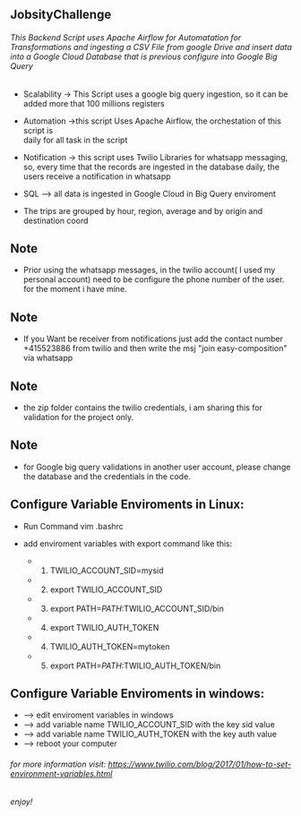 ## JobsityChallenge

###### This Backend Script uses Apache Airflow for Automatation for Transformations and ingesting a CSV File from google Drive and insert data into a Google Cloud Database that is previous configure into Google  Big Query


* Scalability -> This Script uses a google big query ingestion, so it can be added more that 100 millions registers

* Automation ->this script Uses Apache Airflow, the orchestation of this script is  
daily for all task in the script

* Notification -> this script uses Twilio Libraries for whatsapp messaging,
so, every time that the records are ingested in the database daily, the users receive a notification
in whatsapp

* SQL --> all data is ingested in Google Cloud in Big Query enviroment

* The trips are grouped by hour, region, average and by origin and destination coord

## Note
* Prior using the whatsapp messages, in the twilio account( I used my personal account) need to be configure the phone number of the user. for the moment i have mine.


## Note
* If you Want be receiver from notifications just add the contact number  +415523886 from twilio and then write the msj "join easy-composition" via whatsapp


## Note
* the zip folder contains the twilio credentials, i am sharing this for validation for the project only.


## Note

* for Google big query validations in another user account, please change the database and the credentials in the code.

## Configure Variable Enviroments in Linux:

* Run Command vim .bashrc
* add enviroment variables with export command like this:

     * 1. TWILIO_ACCOUNT_SID=mysid
     * 2. export TWILIO_ACCOUNT_SID
     * 3. export PATH=$PATH:$TWILIO_ACCOUNT_SID/bin
     * 4. export TWILIO_AUTH_TOKEN
     * 4. TWILIO_AUTH_TOKEN=mytoken
     * 5. export PATH=$PATH:$TWILIO_AUTH_TOKEN/bin



## Configure Variable Enviroments in windows:

* --> edit enviroment variables in windows
* --> add variable name TWILIO_ACCOUNT_SID with the key sid value
* --> add variable name TWILIO_AUTH_TOKEN with the key auth value
* --> reboot your computer


######  for more information visit: https://www.twilio.com/blog/2017/01/how-to-set-environment-variables.html

###### enjoy!
